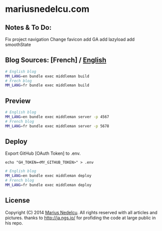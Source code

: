 mariusnedelcu.com
=================


Notes & To Do:
-----
Fix project navigation
Change favicon
add GA
add lazyload
add smoothState






Blog Sources: [French] / [English]
-----

```bash
# English blog
MM_LANG=en bundle exec middleman build
# Frech blog
MM_LANG=fr bundle exec middleman build
```

Preview
-------

```bash
# English blog
MM_LANG=en bundle exec middleman server -p 4567
# French blog
MM_LANG=fr bundle exec middleman server -p 5678
```

Deploy
------

Export GitHub [OAuth Token] to .env.
```
echo "GH_TOKEN=<MY_GITHUB_TOKEN>" > .env
```


```bash
# English blog
MM_LANG=en bundle exec middleman deploy
# French blog
MM_LANG=fr bundle exec middleman deploy
```

License
-------

Copyright (C) 2014 [Marius Nedelcu][English].
All rights reserved with all articles and pictures.
thanks to http://ja.ngs.io/ for profiding the code at large public in his repo.

[English]: http://mariusnedelcu.com/
